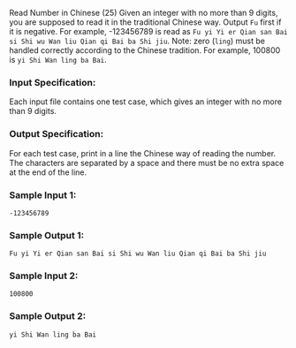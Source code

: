 Read Number in Chinese (25)
Given an integer with no more than 9 digits, you are supposed to read it in
the traditional Chinese way. Output `Fu` first if it is negative. For example,
-123456789 is read as `Fu yi Yi er Qian san Bai si Shi wu Wan liu Qian qi Bai
ba Shi jiu`. Note: zero (`ling`) must be handled correctly according to the
Chinese tradition. For example, 100800 is `yi Shi Wan ling ba Bai`.

### Input Specification:

Each input file contains one test case, which gives an integer with no more
than 9 digits.

### Output Specification:

For each test case, print in a line the Chinese way of reading the number. The
characters are separated by a space and there must be no extra space at the
end of the line.

### Sample Input 1:

    
    
    -123456789
    

### Sample Output 1:

    
    
    Fu yi Yi er Qian san Bai si Shi wu Wan liu Qian qi Bai ba Shi jiu
    

### Sample Input 2:

    
    
    100800
    

### Sample Output 2:

    
    
    yi Shi Wan ling ba Bai
    

